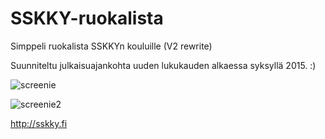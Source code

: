 # SSKKY-ruokalista
Simppeli ruokalista SSKKYn kouluille (V2 rewrite)

Suunniteltu julkaisuajankohta uuden lukukauden alkaessa syksyllä 2015. :)

![screenie](http://i.imgur.com/l95WWrah.png "cool as fuck")

![screenie2](http://i.imgur.com/t9Vzrf8l.png "get rekt")

http://sskky.fi
